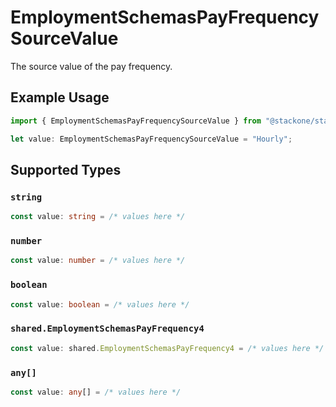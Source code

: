 # EmploymentSchemasPayFrequencySourceValue

The source value of the pay frequency.

## Example Usage

```typescript
import { EmploymentSchemasPayFrequencySourceValue } from "@stackone/stackone-client-ts/sdk/models/shared";

let value: EmploymentSchemasPayFrequencySourceValue = "Hourly";
```

## Supported Types

### `string`

```typescript
const value: string = /* values here */
```

### `number`

```typescript
const value: number = /* values here */
```

### `boolean`

```typescript
const value: boolean = /* values here */
```

### `shared.EmploymentSchemasPayFrequency4`

```typescript
const value: shared.EmploymentSchemasPayFrequency4 = /* values here */
```

### `any[]`

```typescript
const value: any[] = /* values here */
```


